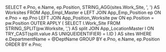 SELECT 
    e.Pno,
    e.Name,
    ep.Position,
    STRING_AGG(sites.Work_Site, ', ') AS Worksites
FROM App_Empl_Master e
LEFT JOIN App_Emp_Position ep ON e.Pno = ep.Pno
LEFT JOIN App_Position_Worksite pw ON ep.Position = pw.Position
OUTER APPLY (
    SELECT l.Work_Site
    FROM STRING_SPLIT(pw.Worksite, ',') AS split
    JOIN App_LocationMaster l ON TRY_CAST(split.value AS UNIQUEIDENTIFIER) = l.ID
) AS sites
WHERE e.DepartmentName = @DeptName
GROUP BY e.Pno, e.Name, ep.Position
ORDER BY e.Pno;
